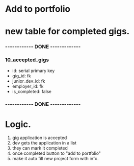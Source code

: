 # Add to portfolio

# new table for completed gigs.

### ------------ DONE -------------

### 10_accepted_gigs

- id: serial primary key
- gig_id: fk
- junior_dev_id: fk
- employer_id: fk
- is_completed: false

### ------------ DONE -------------

# Logic.

1. gig application is accepted
2. dev gets the application in a list
3. they can mark it completed
4. once completed button to "add to portfolio"
5. make it auto fill new project form with info.
